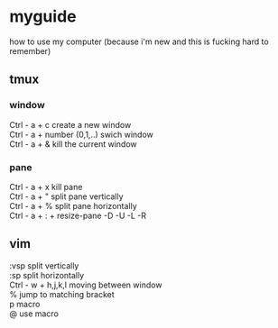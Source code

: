 # myguide
how to use my computer (because i'm new and this is fucking hard to remember)

## tmux  
  
### window  
Ctrl - a +  c              create a new window  
Ctrl - a + number (0,1,..) swich window  
Ctrl - a + &               kill the current window  
  
### pane  
Ctrl - a + x                kill pane  
Ctrl - a + "               split pane vertically  
Ctrl - a + %               split pane horizontally  
Ctrl - a + : + resize-pane -D -U -L -R  
  
  
## vim  
:vsp                       split vertically  
:sp                        split horizontally  
Ctrl - w + h,j,k,l         moving between window  
%                          jump to matching bracket  
p                           macro  
@                           use macro
